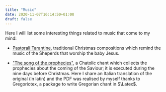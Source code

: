 ```yaml
---
title: "Music"
date: 2020-11-07T16:14:50+01:00
draft: false
---
```


Here I will list some interesting things related to music that come to my mind: 

* [Pastorali Tarantine](/Pastorali_tarantine.mp3), traditional Christmas compositions which remind the music of the Sheperds that worship the baby Jesus.

* ["The song of the prophecies"](/Invitatorio.pdf), a Chatolic chant which collects the prophecies about the coming of the Saviour; it is executed during the nine days before Christmas.  Here I share an Italian translation of the original (in latin) and the PDF was realised by myself thanks to Gregoriotex, a package to write Gregorian chant in $\Latex$.
